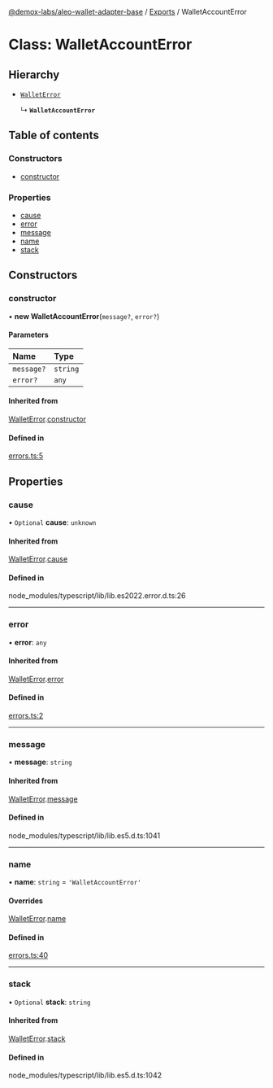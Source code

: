 [@demox-labs/aleo-wallet-adapter-base](../README.md) / [Exports](../modules.md) / WalletAccountError

# Class: WalletAccountError

## Hierarchy

- [`WalletError`](WalletError.md)

  ↳ **`WalletAccountError`**

## Table of contents

### Constructors

- [constructor](WalletAccountError.md#constructor)

### Properties

- [cause](WalletAccountError.md#cause)
- [error](WalletAccountError.md#error)
- [message](WalletAccountError.md#message)
- [name](WalletAccountError.md#name)
- [stack](WalletAccountError.md#stack)

## Constructors

### constructor

• **new WalletAccountError**(`message?`, `error?`)

#### Parameters

| Name | Type |
| :------ | :------ |
| `message?` | `string` |
| `error?` | `any` |

#### Inherited from

[WalletError](WalletError.md).[constructor](WalletError.md#constructor)

#### Defined in

[errors.ts:5](https://github.com/demox-labs/aleo-wallet-adapter/blob/77a8a54/packages/core/base/errors.ts#L5)

## Properties

### cause

• `Optional` **cause**: `unknown`

#### Inherited from

[WalletError](WalletError.md).[cause](WalletError.md#cause)

#### Defined in

node_modules/typescript/lib/lib.es2022.error.d.ts:26

___

### error

• **error**: `any`

#### Inherited from

[WalletError](WalletError.md).[error](WalletError.md#error)

#### Defined in

[errors.ts:2](https://github.com/demox-labs/aleo-wallet-adapter/blob/77a8a54/packages/core/base/errors.ts#L2)

___

### message

• **message**: `string`

#### Inherited from

[WalletError](WalletError.md).[message](WalletError.md#message)

#### Defined in

node_modules/typescript/lib/lib.es5.d.ts:1041

___

### name

• **name**: `string` = `'WalletAccountError'`

#### Overrides

[WalletError](WalletError.md).[name](WalletError.md#name)

#### Defined in

[errors.ts:40](https://github.com/demox-labs/aleo-wallet-adapter/blob/77a8a54/packages/core/base/errors.ts#L40)

___

### stack

• `Optional` **stack**: `string`

#### Inherited from

[WalletError](WalletError.md).[stack](WalletError.md#stack)

#### Defined in

node_modules/typescript/lib/lib.es5.d.ts:1042
